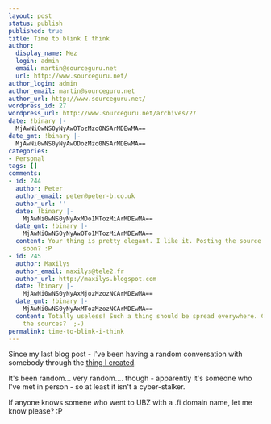 ```yaml
---
layout: post
status: publish
published: true
title: Time to blink I think
author:
  display_name: Mez
  login: admin
  email: martin@sourceguru.net
  url: http://www.sourceguru.net/
author_login: admin
author_email: martin@sourceguru.net
author_url: http://www.sourceguru.net/
wordpress_id: 27
wordpress_url: http://www.sourceguru.net/archives/27
date: !binary |-
  MjAwNi0wNS0yNyAwOTozMzo0NSArMDEwMA==
date_gmt: !binary |-
  MjAwNi0wNS0yNyAwODozMzo0NSArMDEwMA==
categories:
- Personal
tags: []
comments:
- id: 244
  author: Peter
  author_email: peter@peter-b.co.uk
  author_url: ''
  date: !binary |-
    MjAwNi0wNS0yNyAxMDo1MTozMiArMDEwMA==
  date_gmt: !binary |-
    MjAwNi0wNS0yNyAwOTo1MTozMiArMDEwMA==
  content: Your thing is pretty elegant. I like it. Posting the source code any time
    soon? :P
- id: 245
  author: Maxilys
  author_email: maxilys@tele2.fr
  author_url: http://maxilys.blogspot.com
  date: !binary |-
    MjAwNi0wNS0yNyAxMjozMzozNCArMDEwMA==
  date_gmt: !binary |-
    MjAwNi0wNS0yNyAxMTozMzozNCArMDEwMA==
  content: Totally useless! Such a thing should be spread everywhere. Can we have
    the sources?  ;-)
permalink: time-to-blink-i-think
---
```

<p>Since my last blog post - I've been having a random conversation with somebody through the <a href="http://www.cheesenibbles.com/">thing I created</a>.</p>
<p>It's been random... very random.... though - apparently it's someone who I've met in person - so at least it isn't a cyber-stalker.</p>
<p>If anyone knows somene who went to UBZ with a .fi domain name, let me know please? :P</p>
